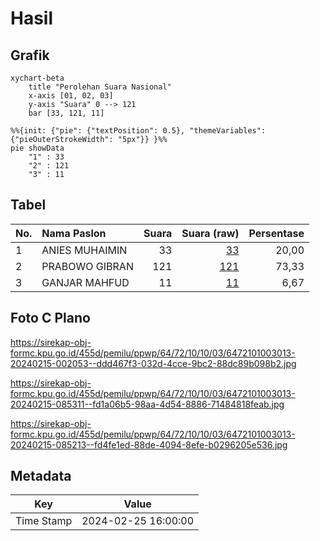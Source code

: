 # Hasil

## Grafik

```mermaid
xychart-beta
    title "Perolehan Suara Nasional"
    x-axis [01, 02, 03]
    y-axis "Suara" 0 --> 121
    bar [33, 121, 11]
```

```mermaid
%%{init: {"pie": {"textPosition": 0.5}, "themeVariables": {"pieOuterStrokeWidth": "5px"}} }%%
pie showData
    "1" : 33
    "2" : 121
    "3" : 11
```

## Tabel

| No. | Nama Paslon    | Suara | Suara (raw) | Persentase |
|:--- |:-------------- | -----:| -----------:| ----------:|
| 1   | ANIES MUHAIMIN | 33    | [33][p-1]   | 20,00      |
| 2   | PRABOWO GIBRAN | 121   | [121][p-2]  | 73,33      |
| 3   | GANJAR MAHFUD  | 11    | [11][p-3]   | 6,67       |


[p-1]: https://github.com/gigit-pemilu/pemilu-2024/blob/main/pilpres/hitung-suara/sub/64-kalimantan-timur/sub/72-kota-samarinda/sub/10-loa-janan-ilir/sub/1003-sengkotek/sub/013-tps/sub/paslon-1.txt
[p-2]: https://github.com/gigit-pemilu/pemilu-2024/blob/main/pilpres/hitung-suara/sub/64-kalimantan-timur/sub/72-kota-samarinda/sub/10-loa-janan-ilir/sub/1003-sengkotek/sub/013-tps/sub/paslon-2.txt
[p-3]: https://github.com/gigit-pemilu/pemilu-2024/blob/main/pilpres/hitung-suara/sub/64-kalimantan-timur/sub/72-kota-samarinda/sub/10-loa-janan-ilir/sub/1003-sengkotek/sub/013-tps/sub/paslon-3.txt

## Foto C Plano

https://sirekap-obj-formc.kpu.go.id/455d/pemilu/ppwp/64/72/10/10/03/6472101003013-20240215-002053--ddd467f3-032d-4cce-9bc2-88dc89b098b2.jpg

https://sirekap-obj-formc.kpu.go.id/455d/pemilu/ppwp/64/72/10/10/03/6472101003013-20240215-085311--fd1a06b5-98aa-4d54-8886-71484818feab.jpg

https://sirekap-obj-formc.kpu.go.id/455d/pemilu/ppwp/64/72/10/10/03/6472101003013-20240215-085213--fd4fe1ed-88de-4094-8efe-b0296205e536.jpg


## Metadata

| Key        | Value               |
| ---------- | ------------------- |
| Time Stamp | 2024-02-25 16:00:00 |



